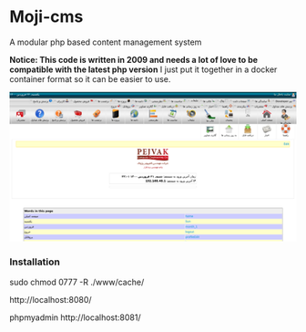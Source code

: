 # Moji-cms
A modular php based content management system

**Notice: This code is written in 2009 and needs a lot of love to be compatible with the latest php version**
I just put it together in a docker container format so it can be easier to use.

![Admin panel](assets/07.adminPage.png "Admin panel")


### Installation

sudo chmod 0777 -R ./www/cache/



http://localhost:8080/


phpmyadmin
http://localhost:8081/
